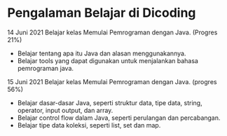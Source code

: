 # Pengalaman Belajar di Dicoding

14 Juni 2021
Belajar kelas Memulai Pemrograman dengan Java. (Progres 21%)
- Belajar tentang apa itu Java dan alasan menggunakannya.
- Belajar tools yang dapat digunakan untuk menjalankan bahasa pemrograman java.

15 Juni 2021
Belajar kelas Memulai Pemrograman dengan Java. (progres 56%)
- Belajar dasar-dasar Java, seperti struktur data, tipe data, string, operator, input output, dan array.
- Belajar control flow dalam Java, seperti perulangan dan percabangan.
- Belajar tipe data koleksi, seperti list, set dan map.
